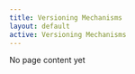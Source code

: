 ```yaml
---
title: Versioning Mechanisms
layout: default
active: Versioning Mechanisms
---
```


No page content yet